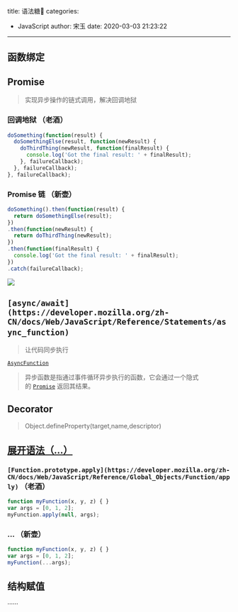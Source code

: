 title: 语法糖🍬
categories:
 - JavaScript
author: 宋玉
date: 2020-03-03 21:23:22
---
<a name="CAKpe"></a>
## 函数绑定
<a name="q5HUD"></a>
## Promise
> 实现异步操作的链式调用，解决回调地狱

<a name="LUqpX"></a>
### 回调地狱 （老酒）
```javascript
doSomething(function(result) {
  doSomethingElse(result, function(newResult) {
    doThirdThing(newResult, function(finalResult) {
      console.log('Got the final result: ' + finalResult);
    }, failureCallback);
  }, failureCallback);
}, failureCallback);
```

<a name="ryHEa"></a>
### Promise 链 （新壶）
```javascript
doSomething().then(function(result) {
  return doSomethingElse(result);
})
.then(function(newResult) {
  return doThirdThing(newResult);
})
.then(function(finalResult) {
  console.log('Got the final result: ' + finalResult);
})
.catch(failureCallback);
```

![](https://cdn.nlark.com/yuque/0/2019/png/394169/1566980356127-62c32e09-8967-4e9e-be81-ae8feffa5f3a.png)
<a name="h3MDs"></a>
## `[async/await](https://developer.mozilla.org/zh-CN/docs/Web/JavaScript/Reference/Statements/async_function)` 

> 让代码同步执行


[`AsyncFunction`](https://developer.mozilla.org/zh-CN/docs/Web/JavaScript/Reference/Global_Objects/AsyncFunction)

> 异步函数是指通过事件循环异步执行的函数，它会通过一个隐式的 [`Promise`](https://developer.mozilla.org/zh-CN/docs/Web/JavaScript/Reference/Global_Objects/Promise) 返回其结果。


<a name="W1KCK"></a>
## Decorator
> Object.defineProperty(target,name,descriptor)


<a name="k1e2D"></a>
## [**展开语法（...）**](https://developer.mozilla.org/zh-CN/docs/Web/JavaScript/Reference/Operators/Spread_syntax)

<a name="8fg4Z"></a>
### `[Function.prototype.apply](https://developer.mozilla.org/zh-CN/docs/Web/JavaScript/Reference/Global_Objects/Function/apply)` （老酒）

```javascript
function myFunction(x, y, z) { }
var args = [0, 1, 2];
myFunction.apply(null, args);
```

<a name="c5Sn7"></a>
### ... （新壶）
```javascript
function myFunction(x, y, z) { }
var args = [0, 1, 2];
myFunction(...args);
```

<a name="9jH5k"></a>
## 结构赋值
······
